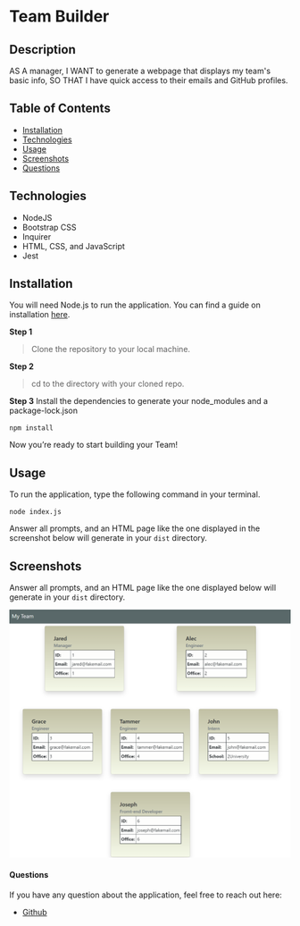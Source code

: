 # Team Builder

## Description

AS A manager, I WANT to generate a webpage that displays my team's basic info, SO THAT I have quick access to their emails and GitHub profiles.

## Table of Contents

- [Installation](#installation)
- [Technologies](#technologies)
- [Usage](#usage)
- [Screenshots](#screenshots)
- [Questions](#questions)

## Technologies

- NodeJS
- Bootstrap CSS
- Inquirer
- HTML, CSS, and JavaScript
- Jest

## Installation

You will need Node.js to run the application. You can find a guide on installation [here](https://coding-boot-camp.github.io/full-stack/nodejs/how-to-install-nodejs).

**Step 1**

> Clone the repository to your local machine.

**Step 2**

> cd to the directory with your cloned repo.

**Step 3**
Install the dependencies to generate your node_modules and a package-lock.json

    npm install

Now you’re ready to start building your Team!

## Usage

To run the application, type the following command in your terminal.

    node index.js

Answer all prompts, and an HTML page like the one displayed in the screenshot below will generate in your `dist` directory.

## Screenshots

Answer all prompts, and an HTML page like the one displayed below will generate in your `dist` directory.

![generated HTML](./dist/assets/images/sreenshots/genereted_html.png)

#### Questions

If you have any question about the application, feel free to reach out here:

- <a href="https://github.com/joesen-dev">Github</a>

